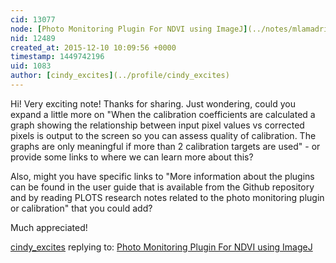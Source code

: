 ```yaml
---
cid: 13077
node: [Photo Monitoring Plugin For NDVI using ImageJ](../notes/mlamadrid/12-08-2015/photo-monitoring-plugin-for-ndvi-using-imagej)
nid: 12489
created_at: 2015-12-10 10:09:56 +0000
timestamp: 1449742196
uid: 1083
author: [cindy_excites](../profile/cindy_excites)
---
```


Hi! Very exciting note! Thanks for sharing. Just wondering, could you expand a little more on "When the calibration coefficients are calculated a graph showing the relationship between input pixel values vs corrected pixels is output to the screen so you can assess quality of calibration. The graphs are only meaningful if more than 2 calibration targets are used" - or provide some links to where we can learn more about this? 

Also, might you have specific links to "More information about the plugins can be found in the user guide that is available from the Github repository and by reading PLOTS research notes related to the photo monitoring plugin or calibration" that you could add?

Much appreciated!

[cindy_excites](../profile/cindy_excites) replying to: [Photo Monitoring Plugin For NDVI using ImageJ](../notes/mlamadrid/12-08-2015/photo-monitoring-plugin-for-ndvi-using-imagej)

